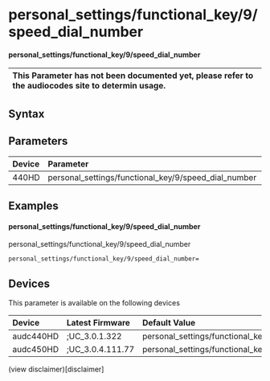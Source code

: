 ﻿---
description: personal_settings/functional_key/9/speed_dial_number
search: false
---

# personal_settings/functional_key/9/speed_dial_number

#### personal_settings/functional_key/9/speed_dial_number


| This Parameter has not been documented yet, please refer to the audiocodes site to determin usage.  | 
| :--- |

## Syntax

## Parameters
|Device|Parameter|value|Description|
|:---|:---|:---|:---|
| 440HD | personal_settings/functional_key/9/speed_dial_number |  |  |

## Examples
#### personal_settings/functional_key/9/speed_dial_number

personal_settings/functional_key/9/speed_dial_number

```
personal_settings/functional_key/9/speed_dial_number=
```

## Devices
This parameter is available on the following devices

| Device | Latest Firmware | Default Value |
|:---|:---|:---|
| audc440HD | ;UC_3.0.1.322 | personal_settings/functional_key/9/speed_dial_number= 
| audc450HD | ;UC_3.0.4.111.77 | personal_settings/functional_key/9/speed_dial_number= 

(view disclaimer)[disclaimer]
